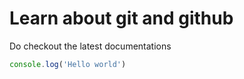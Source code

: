 # Learn about git and github

Do checkout the latest documentations

``` javascript
console.log('Hello world')
```
